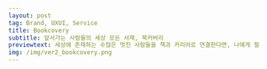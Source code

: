 ```yaml
---
layout: post
tag: Brand, UXUI, Service
title: Bookcovery
subtitle: 앞서가는 사람들의 세상 모든 서재, 북커버리
previewtext: 세상에 존재하는 수많은 멋진 사람들을 책과 커리어로 연결한다면, 나에게 필요한 좋은 책을 발견하는 경험을 줄 수 있지 않을까요? 그리고 동시에 책을 통해서 새로운 사람들을 만날 수도 있지 않을까요? 누구나 나에게 필요한 좋은 책을 찾을 수 있게, 사람과 커리어 그리고 책의 새로운 연결을 꿈꾸며 런칭한 신규 서비스입니다.
img: /img/ver2_bookcovery.png
---
```




<div class="img_row">
	<img class="col three" src="{{ site.baseurl }}/img/bookcovery/01.jpg" alt="" title="bookcovery01"/>
</div>



<div class="img_row">
	<img class="col three" src="{{ site.baseurl }}/img/bookcovery/02.jpg" alt="" title="bookcovery02"/>
</div>



<div class="img_row">
	<img class="col three" src="{{ site.baseurl }}/img/bookcovery/03.jpg" alt="" title="bookcovery03"/>
</div>



<div class="img_row">
	<img class="col three" src="{{ site.baseurl }}/img/bookcovery/04.jpg" alt="" title="bookcovery04"/>
</div>



<div class="img_row">
	<img class="col three" src="{{ site.baseurl }}/img/bookcovery/05.jpg" alt="" title="bookcovery05"/>
</div>



<div class="img_row">
	<img class="col three" src="{{ site.baseurl }}/img/bookcovery/06.jpg" alt="" title="bookcovery06"/>
</div>



<div class="img_row">
	<img class="col three" src="{{ site.baseurl }}/img/bookcovery/07.jpg" alt="" title="bookcovery07"/>
</div>



<div class="img_row">
	<img class="col three" src="{{ site.baseurl }}/img/bookcovery/08.jpg" alt="" title="bookcovery08"/>
</div>



<div class="img_row">
	<img class="col three" src="{{ site.baseurl }}/img/bookcovery/09.jpg" alt="" title="bookcovery09"/>
</div>



<div class="img_row">
	<img class="col three" src="{{ site.baseurl }}/img/bookcovery/10.jpg" alt="" title="bookcovery10"/>
</div>



<div class="img_row">
	<img class="col three" src="{{ site.baseurl }}/img/bookcovery/11.jpg" alt="" title="bookcovery11"/>
</div>



<div class="img_row">
	<img class="col three" src="{{ site.baseurl }}/img/bookcovery/12.jpg" alt="" title="bookcovery12"/>
</div>



<!--

Every project has a beautiful feature shocase page. It's easy to include images, in a flexible 3-column grid format. Make your photos 1/3, 2/3, or full width.

To give your project a background in the portfolio page, just add the img tag to the front matter like so: 

	---
	layout: post
	title: 마음돋움
	description: Typography
	img: /img/12.jpg
	---

<div class="img_row">
	<img class="col one" src="{{ site.baseurl }}/img/1.jpg" alt="" title="example image"/>
	<img class="col one" src="{{ site.baseurl }}/img/2.jpg" alt="" title="example image"/>
	<img class="col one" src="{{ site.baseurl }}/img/3.jpg" alt="" title="example image"/>
</div>
<div class="col three caption">
	Caption photos easily. On the left, a road goes through a tunnel. Middle, leaves artistically fall in a hipster photoshoot. Right, in another hipster photoshoot, a lumberjack grasps a handful of pine needles.
</div>
<div class="img_row">
	<img class="col three" src="{{ site.baseurl }}/img/5.jpg" alt="" title="example image"/>
</div>
<div class="col three caption">
	This image can also have a caption. It's like magic. 
</div>

You can also put regular text between your rows of images. Say you wanted to write a little bit about your project before you posted the rest of the images. You describe how you toiled, sweated, *bled* for your project, and then.... you reveal it's glory in the next row of images.


<div class="img_row">
	<img class="col two" src="{{ site.baseurl }}/img/6.jpg" alt="" title="example image"/>
	<img class="col one" src="{{ site.baseurl }}/img/11.jpg" alt="" title="example image"/>
</div>
<div class="col three caption">
	You can also have artistically styled 2/3 + 1/3 images, like these.
</div>





The code is simple. Just add a col class to your image, and another class specifying the width: one, two, or three columns wide. Here's the code for the last row of images above: 

	<div class="img_row">
	  <img class="col two" src="/img/6.jpg"/>
	  <img class="col one" src="/img/11.jpg"/>
	</div>
-->